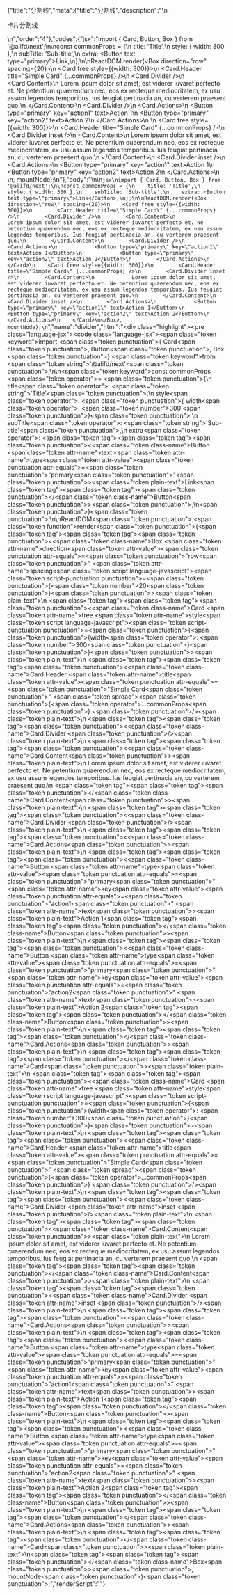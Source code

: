 {"title":"分割线","meta":{"title":"分割线","description":"\n<p>卡片分割线</p>\n","order":"4"},"codes":{"jsx":"import { Card, Button, Box } from '@alifd/next';\n\nconst commonProps = {\n    title: 'Title',\n    style: { width: 300 },\n    subTitle: 'Sub-title',\n    extra: <Button text type=\"primary\">Link</Button>,\n};\n\nReactDOM.render(<Box direction=\"row\" spacing={20}>\n    <Card free style={{width: 300}}>\n        <Card.Header title=\"Simple Card\" {...commonProps} />\n        <Card.Divider />\n        <Card.Content>\n            Lorem ipsum dolor sit amet, est viderer iuvaret perfecto et. Ne petentium quaerendum nec, eos ex recteque mediocritatem, ex usu assum legendos temporibus. Ius feugiat pertinacia an, cu verterem praesent quo.\n        </Card.Content>\n        <Card.Divider />\n        <Card.Actions>\n            <Button type=\"primary\" key=\"action1\" text>Action 1</Button>\n            <Button type=\"primary\" key=\"action2\" text>Action 2</Button>\n        </Card.Actions>\n    </Card>\n    <Card free style={{width: 300}}>\n        <Card.Header title=\"Simple Card\" {...commonProps} />\n        <Card.Divider inset />\n        <Card.Content>\n            Lorem ipsum dolor sit amet, est viderer iuvaret perfecto et. Ne petentium quaerendum nec, eos ex recteque mediocritatem, ex usu assum legendos temporibus. Ius feugiat pertinacia an, cu verterem praesent quo.\n        </Card.Content>\n        <Card.Divider inset />\n        <Card.Actions>\n            <Button type=\"primary\" key=\"action1\" text>Action 1</Button>\n            <Button type=\"primary\" key=\"action2\" text>Action 2</Button>\n        </Card.Actions>\n    </Card>\n</Box>, mountNode);\n"},"body":"\n\n````jsx\nimport { Card, Button, Box } from '@alifd/next';\n\nconst commonProps = {\n    title: 'Title',\n    style: { width: 300 },\n    subTitle: 'Sub-title',\n    extra: <Button text type=\"primary\">Link</Button>,\n};\n\nReactDOM.render(<Box direction=\"row\" spacing={20}>\n    <Card free style={{width: 300}}>\n        <Card.Header title=\"Simple Card\" {...commonProps} />\n        <Card.Divider />\n        <Card.Content>\n            Lorem ipsum dolor sit amet, est viderer iuvaret perfecto et. Ne petentium quaerendum nec, eos ex recteque mediocritatem, ex usu assum legendos temporibus. Ius feugiat pertinacia an, cu verterem praesent quo.\n        </Card.Content>\n        <Card.Divider />\n        <Card.Actions>\n            <Button type=\"primary\" key=\"action1\" text>Action 1</Button>\n            <Button type=\"primary\" key=\"action2\" text>Action 2</Button>\n        </Card.Actions>\n    </Card>\n    <Card free style={{width: 300}}>\n        <Card.Header title=\"Simple Card\" {...commonProps} />\n        <Card.Divider inset />\n        <Card.Content>\n            Lorem ipsum dolor sit amet, est viderer iuvaret perfecto et. Ne petentium quaerendum nec, eos ex recteque mediocritatem, ex usu assum legendos temporibus. Ius feugiat pertinacia an, cu verterem praesent quo.\n        </Card.Content>\n        <Card.Divider inset />\n        <Card.Actions>\n            <Button type=\"primary\" key=\"action1\" text>Action 1</Button>\n            <Button type=\"primary\" key=\"action2\" text>Action 2</Button>\n        </Card.Actions>\n    </Card>\n</Box>, mountNode);\n````","name":"divider","html":"<script>(function(){'use strict';\n\nvar _extends = Object.assign || function (target) { for (var i = 1; i < arguments.length; i++) { var source = arguments[i]; for (var key in source) { if (Object.prototype.hasOwnProperty.call(source, key)) { target[key] = source[key]; } } } return target; };\n\nvar _next = require('@alifd/next');\n\nvar commonProps = {\n    title: 'Title',\n    style: { width: 300 },\n    subTitle: 'Sub-title',\n    extra: React.createElement(\n        _next.Button,\n        { text: true, type: 'primary' },\n        'Link'\n    )\n};\n\nReactDOM.render(React.createElement(\n    _next.Box,\n    { direction: 'row', spacing: 20 },\n    React.createElement(\n        _next.Card,\n        { free: true, style: { width: 300 } },\n        React.createElement(_next.Card.Header, _extends({ title: 'Simple Card' }, commonProps)),\n        React.createElement(_next.Card.Divider, null),\n        React.createElement(\n            _next.Card.Content,\n            null,\n            'Lorem ipsum dolor sit amet, est viderer iuvaret perfecto et. Ne petentium quaerendum nec, eos ex recteque mediocritatem, ex usu assum legendos temporibus. Ius feugiat pertinacia an, cu verterem praesent quo.'\n        ),\n        React.createElement(_next.Card.Divider, null),\n        React.createElement(\n            _next.Card.Actions,\n            null,\n            React.createElement(\n                _next.Button,\n                { type: 'primary', key: 'action1', text: true },\n                'Action 1'\n            ),\n            React.createElement(\n                _next.Button,\n                { type: 'primary', key: 'action2', text: true },\n                'Action 2'\n            )\n        )\n    ),\n    React.createElement(\n        _next.Card,\n        { free: true, style: { width: 300 } },\n        React.createElement(_next.Card.Header, _extends({ title: 'Simple Card' }, commonProps)),\n        React.createElement(_next.Card.Divider, { inset: true }),\n        React.createElement(\n            _next.Card.Content,\n            null,\n            'Lorem ipsum dolor sit amet, est viderer iuvaret perfecto et. Ne petentium quaerendum nec, eos ex recteque mediocritatem, ex usu assum legendos temporibus. Ius feugiat pertinacia an, cu verterem praesent quo.'\n        ),\n        React.createElement(_next.Card.Divider, { inset: true }),\n        React.createElement(\n            _next.Card.Actions,\n            null,\n            React.createElement(\n                _next.Button,\n                { type: 'primary', key: 'action1', text: true },\n                'Action 1'\n            ),\n            React.createElement(\n                _next.Button,\n                { type: 'primary', key: 'action2', text: true },\n                'Action 2'\n            )\n        )\n    )\n), mountNode);})()</script><div class=\"highlight\"><pre class=\"language-jsx\"><code class=\"language-jsx\"><span class=\"token keyword\">import</span> <span class=\"token punctuation\">{</span> Card<span class=\"token punctuation\">,</span> Button<span class=\"token punctuation\">,</span> Box <span class=\"token punctuation\">}</span> <span class=\"token keyword\">from</span> <span class=\"token string\">'@alifd/next'</span><span class=\"token punctuation\">;</span>\n\n<span class=\"token keyword\">const</span> commonProps <span class=\"token operator\">=</span> <span class=\"token punctuation\">{</span>\n    title<span class=\"token operator\">:</span> <span class=\"token string\">'Title'</span><span class=\"token punctuation\">,</span>\n    style<span class=\"token operator\">:</span> <span class=\"token punctuation\">{</span> width<span class=\"token operator\">:</span> <span class=\"token number\">300</span> <span class=\"token punctuation\">}</span><span class=\"token punctuation\">,</span>\n    subTitle<span class=\"token operator\">:</span> <span class=\"token string\">'Sub-title'</span><span class=\"token punctuation\">,</span>\n    extra<span class=\"token operator\">:</span> <span class=\"token tag\"><span class=\"token tag\"><span class=\"token punctuation\">&lt;</span><span class=\"token class-name\">Button</span></span> <span class=\"token attr-name\">text</span> <span class=\"token attr-name\">type</span><span class=\"token attr-value\"><span class=\"token punctuation attr-equals\">=</span><span class=\"token punctuation\">\"</span>primary<span class=\"token punctuation\">\"</span></span><span class=\"token punctuation\">></span></span><span class=\"token plain-text\">Link</span><span class=\"token tag\"><span class=\"token tag\"><span class=\"token punctuation\">&lt;/</span><span class=\"token class-name\">Button</span></span><span class=\"token punctuation\">></span></span><span class=\"token punctuation\">,</span>\n<span class=\"token punctuation\">}</span><span class=\"token punctuation\">;</span>\n\nReactDOM<span class=\"token punctuation\">.</span><span class=\"token function\">render</span><span class=\"token punctuation\">(</span><span class=\"token tag\"><span class=\"token tag\"><span class=\"token punctuation\">&lt;</span><span class=\"token class-name\">Box</span></span> <span class=\"token attr-name\">direction</span><span class=\"token attr-value\"><span class=\"token punctuation attr-equals\">=</span><span class=\"token punctuation\">\"</span>row<span class=\"token punctuation\">\"</span></span> <span class=\"token attr-name\">spacing</span><span class=\"token script language-javascript\"><span class=\"token script-punctuation punctuation\">=</span><span class=\"token punctuation\">{</span><span class=\"token number\">20</span><span class=\"token punctuation\">}</span></span><span class=\"token punctuation\">></span></span><span class=\"token plain-text\">\n    </span><span class=\"token tag\"><span class=\"token tag\"><span class=\"token punctuation\">&lt;</span><span class=\"token class-name\">Card</span></span> <span class=\"token attr-name\">free</span> <span class=\"token attr-name\">style</span><span class=\"token script language-javascript\"><span class=\"token script-punctuation punctuation\">=</span><span class=\"token punctuation\">{</span><span class=\"token punctuation\">{</span>width<span class=\"token operator\">:</span> <span class=\"token number\">300</span><span class=\"token punctuation\">}</span><span class=\"token punctuation\">}</span></span><span class=\"token punctuation\">></span></span><span class=\"token plain-text\">\n        </span><span class=\"token tag\"><span class=\"token tag\"><span class=\"token punctuation\">&lt;</span><span class=\"token class-name\">Card.Header</span></span> <span class=\"token attr-name\">title</span><span class=\"token attr-value\"><span class=\"token punctuation attr-equals\">=</span><span class=\"token punctuation\">\"</span>Simple Card<span class=\"token punctuation\">\"</span></span> <span class=\"token spread\"><span class=\"token punctuation\">{</span><span class=\"token operator\">...</span>commonProps<span class=\"token punctuation\">}</span></span> <span class=\"token punctuation\">/></span></span><span class=\"token plain-text\">\n        </span><span class=\"token tag\"><span class=\"token tag\"><span class=\"token punctuation\">&lt;</span><span class=\"token class-name\">Card.Divider</span></span> <span class=\"token punctuation\">/></span></span><span class=\"token plain-text\">\n        </span><span class=\"token tag\"><span class=\"token tag\"><span class=\"token punctuation\">&lt;</span><span class=\"token class-name\">Card.Content</span></span><span class=\"token punctuation\">></span></span><span class=\"token plain-text\">\n            Lorem ipsum dolor sit amet, est viderer iuvaret perfecto et. Ne petentium quaerendum nec, eos ex recteque mediocritatem, ex usu assum legendos temporibus. Ius feugiat pertinacia an, cu verterem praesent quo.\n        </span><span class=\"token tag\"><span class=\"token tag\"><span class=\"token punctuation\">&lt;/</span><span class=\"token class-name\">Card.Content</span></span><span class=\"token punctuation\">></span></span><span class=\"token plain-text\">\n        </span><span class=\"token tag\"><span class=\"token tag\"><span class=\"token punctuation\">&lt;</span><span class=\"token class-name\">Card.Divider</span></span> <span class=\"token punctuation\">/></span></span><span class=\"token plain-text\">\n        </span><span class=\"token tag\"><span class=\"token tag\"><span class=\"token punctuation\">&lt;</span><span class=\"token class-name\">Card.Actions</span></span><span class=\"token punctuation\">></span></span><span class=\"token plain-text\">\n            </span><span class=\"token tag\"><span class=\"token tag\"><span class=\"token punctuation\">&lt;</span><span class=\"token class-name\">Button</span></span> <span class=\"token attr-name\">type</span><span class=\"token attr-value\"><span class=\"token punctuation attr-equals\">=</span><span class=\"token punctuation\">\"</span>primary<span class=\"token punctuation\">\"</span></span> <span class=\"token attr-name\">key</span><span class=\"token attr-value\"><span class=\"token punctuation attr-equals\">=</span><span class=\"token punctuation\">\"</span>action1<span class=\"token punctuation\">\"</span></span> <span class=\"token attr-name\">text</span><span class=\"token punctuation\">></span></span><span class=\"token plain-text\">Action 1</span><span class=\"token tag\"><span class=\"token tag\"><span class=\"token punctuation\">&lt;/</span><span class=\"token class-name\">Button</span></span><span class=\"token punctuation\">></span></span><span class=\"token plain-text\">\n            </span><span class=\"token tag\"><span class=\"token tag\"><span class=\"token punctuation\">&lt;</span><span class=\"token class-name\">Button</span></span> <span class=\"token attr-name\">type</span><span class=\"token attr-value\"><span class=\"token punctuation attr-equals\">=</span><span class=\"token punctuation\">\"</span>primary<span class=\"token punctuation\">\"</span></span> <span class=\"token attr-name\">key</span><span class=\"token attr-value\"><span class=\"token punctuation attr-equals\">=</span><span class=\"token punctuation\">\"</span>action2<span class=\"token punctuation\">\"</span></span> <span class=\"token attr-name\">text</span><span class=\"token punctuation\">></span></span><span class=\"token plain-text\">Action 2</span><span class=\"token tag\"><span class=\"token tag\"><span class=\"token punctuation\">&lt;/</span><span class=\"token class-name\">Button</span></span><span class=\"token punctuation\">></span></span><span class=\"token plain-text\">\n        </span><span class=\"token tag\"><span class=\"token tag\"><span class=\"token punctuation\">&lt;/</span><span class=\"token class-name\">Card.Actions</span></span><span class=\"token punctuation\">></span></span><span class=\"token plain-text\">\n    </span><span class=\"token tag\"><span class=\"token tag\"><span class=\"token punctuation\">&lt;/</span><span class=\"token class-name\">Card</span></span><span class=\"token punctuation\">></span></span><span class=\"token plain-text\">\n    </span><span class=\"token tag\"><span class=\"token tag\"><span class=\"token punctuation\">&lt;</span><span class=\"token class-name\">Card</span></span> <span class=\"token attr-name\">free</span> <span class=\"token attr-name\">style</span><span class=\"token script language-javascript\"><span class=\"token script-punctuation punctuation\">=</span><span class=\"token punctuation\">{</span><span class=\"token punctuation\">{</span>width<span class=\"token operator\">:</span> <span class=\"token number\">300</span><span class=\"token punctuation\">}</span><span class=\"token punctuation\">}</span></span><span class=\"token punctuation\">></span></span><span class=\"token plain-text\">\n        </span><span class=\"token tag\"><span class=\"token tag\"><span class=\"token punctuation\">&lt;</span><span class=\"token class-name\">Card.Header</span></span> <span class=\"token attr-name\">title</span><span class=\"token attr-value\"><span class=\"token punctuation attr-equals\">=</span><span class=\"token punctuation\">\"</span>Simple Card<span class=\"token punctuation\">\"</span></span> <span class=\"token spread\"><span class=\"token punctuation\">{</span><span class=\"token operator\">...</span>commonProps<span class=\"token punctuation\">}</span></span> <span class=\"token punctuation\">/></span></span><span class=\"token plain-text\">\n        </span><span class=\"token tag\"><span class=\"token tag\"><span class=\"token punctuation\">&lt;</span><span class=\"token class-name\">Card.Divider</span></span> <span class=\"token attr-name\">inset</span> <span class=\"token punctuation\">/></span></span><span class=\"token plain-text\">\n        </span><span class=\"token tag\"><span class=\"token tag\"><span class=\"token punctuation\">&lt;</span><span class=\"token class-name\">Card.Content</span></span><span class=\"token punctuation\">></span></span><span class=\"token plain-text\">\n            Lorem ipsum dolor sit amet, est viderer iuvaret perfecto et. Ne petentium quaerendum nec, eos ex recteque mediocritatem, ex usu assum legendos temporibus. Ius feugiat pertinacia an, cu verterem praesent quo.\n        </span><span class=\"token tag\"><span class=\"token tag\"><span class=\"token punctuation\">&lt;/</span><span class=\"token class-name\">Card.Content</span></span><span class=\"token punctuation\">></span></span><span class=\"token plain-text\">\n        </span><span class=\"token tag\"><span class=\"token tag\"><span class=\"token punctuation\">&lt;</span><span class=\"token class-name\">Card.Divider</span></span> <span class=\"token attr-name\">inset</span> <span class=\"token punctuation\">/></span></span><span class=\"token plain-text\">\n        </span><span class=\"token tag\"><span class=\"token tag\"><span class=\"token punctuation\">&lt;</span><span class=\"token class-name\">Card.Actions</span></span><span class=\"token punctuation\">></span></span><span class=\"token plain-text\">\n            </span><span class=\"token tag\"><span class=\"token tag\"><span class=\"token punctuation\">&lt;</span><span class=\"token class-name\">Button</span></span> <span class=\"token attr-name\">type</span><span class=\"token attr-value\"><span class=\"token punctuation attr-equals\">=</span><span class=\"token punctuation\">\"</span>primary<span class=\"token punctuation\">\"</span></span> <span class=\"token attr-name\">key</span><span class=\"token attr-value\"><span class=\"token punctuation attr-equals\">=</span><span class=\"token punctuation\">\"</span>action1<span class=\"token punctuation\">\"</span></span> <span class=\"token attr-name\">text</span><span class=\"token punctuation\">></span></span><span class=\"token plain-text\">Action 1</span><span class=\"token tag\"><span class=\"token tag\"><span class=\"token punctuation\">&lt;/</span><span class=\"token class-name\">Button</span></span><span class=\"token punctuation\">></span></span><span class=\"token plain-text\">\n            </span><span class=\"token tag\"><span class=\"token tag\"><span class=\"token punctuation\">&lt;</span><span class=\"token class-name\">Button</span></span> <span class=\"token attr-name\">type</span><span class=\"token attr-value\"><span class=\"token punctuation attr-equals\">=</span><span class=\"token punctuation\">\"</span>primary<span class=\"token punctuation\">\"</span></span> <span class=\"token attr-name\">key</span><span class=\"token attr-value\"><span class=\"token punctuation attr-equals\">=</span><span class=\"token punctuation\">\"</span>action2<span class=\"token punctuation\">\"</span></span> <span class=\"token attr-name\">text</span><span class=\"token punctuation\">></span></span><span class=\"token plain-text\">Action 2</span><span class=\"token tag\"><span class=\"token tag\"><span class=\"token punctuation\">&lt;/</span><span class=\"token class-name\">Button</span></span><span class=\"token punctuation\">></span></span><span class=\"token plain-text\">\n        </span><span class=\"token tag\"><span class=\"token tag\"><span class=\"token punctuation\">&lt;/</span><span class=\"token class-name\">Card.Actions</span></span><span class=\"token punctuation\">></span></span><span class=\"token plain-text\">\n    </span><span class=\"token tag\"><span class=\"token tag\"><span class=\"token punctuation\">&lt;/</span><span class=\"token class-name\">Card</span></span><span class=\"token punctuation\">></span></span><span class=\"token plain-text\">\n</span><span class=\"token tag\"><span class=\"token tag\"><span class=\"token punctuation\">&lt;/</span><span class=\"token class-name\">Box</span></span><span class=\"token punctuation\">></span></span><span class=\"token punctuation\">,</span> mountNode<span class=\"token punctuation\">)</span><span class=\"token punctuation\">;</span></code></pre></div>","renderScript":"<script>(function(){'use strict';\n\nvar _createClass = function () { function defineProperties(target, props) { for (var i = 0; i < props.length; i++) { var descriptor = props[i]; descriptor.enumerable = descriptor.enumerable || false; descriptor.configurable = true; if (\"value\" in descriptor) descriptor.writable = true; Object.defineProperty(target, descriptor.key, descriptor); } } return function (Constructor, protoProps, staticProps) { if (protoProps) defineProperties(Constructor.prototype, protoProps); if (staticProps) defineProperties(Constructor, staticProps); return Constructor; }; }();\n\nvar _extends = Object.assign || function (target) { for (var i = 1; i < arguments.length; i++) { var source = arguments[i]; for (var key in source) { if (Object.prototype.hasOwnProperty.call(source, key)) { target[key] = source[key]; } } } return target; };\n\nvar _reactLive = require('react-live');\n\nvar _next = require('@alifd/next');\n\nfunction _classCallCheck(instance, Constructor) { if (!(instance instanceof Constructor)) { throw new TypeError(\"Cannot call a class as a function\"); } }\n\nfunction _possibleConstructorReturn(self, call) { if (!self) { throw new ReferenceError(\"this hasn't been initialised - super() hasn't been called\"); } return call && (typeof call === \"object\" || typeof call === \"function\") ? call : self; }\n\nfunction _inherits(subClass, superClass) { if (typeof superClass !== \"function\" && superClass !== null) { throw new TypeError(\"Super expression must either be null or a function, not \" + typeof superClass); } subClass.prototype = Object.create(superClass && superClass.prototype, { constructor: { value: subClass, enumerable: false, writable: true, configurable: true } }); if (superClass) Object.setPrototypeOf ? Object.setPrototypeOf(subClass, superClass) : subClass.__proto__ = superClass; }\n\nwindow.demoNames.push('divider');\n\n\nwindow.dividerRenderScript = function dividerRenderScript(liveDemo) {\n    var mountNode = document.getElementById('divider-mount');\n    if (liveDemo === \"false\") {\n        document.getElementById('divider-body').innerHTML = '<pre class=\"language-jsx\"><code class=\"language-jsx\"><span class=\"token keyword\">import</span> <span class=\"token punctuation\">{</span> Card<span class=\"token punctuation\">,</span> Button<span class=\"token punctuation\">,</span> Box <span class=\"token punctuation\">}</span> <span class=\"token keyword\">from</span> <span class=\"token string\">\\'@alifd/next\\'</span><span class=\"token punctuation\">;</span>\\n\\n<span class=\"token keyword\">const</span> commonProps <span class=\"token operator\">=</span> <span class=\"token punctuation\">{</span>\\n    title<span class=\"token operator\">:</span> <span class=\"token string\">\\'Title\\'</span><span class=\"token punctuation\">,</span>\\n    style<span class=\"token operator\">:</span> <span class=\"token punctuation\">{</span> width<span class=\"token operator\">:</span> <span class=\"token number\">300</span> <span class=\"token punctuation\">}</span><span class=\"token punctuation\">,</span>\\n    subTitle<span class=\"token operator\">:</span> <span class=\"token string\">\\'Sub-title\\'</span><span class=\"token punctuation\">,</span>\\n    extra<span class=\"token operator\">:</span> <span class=\"token tag\"><span class=\"token tag\"><span class=\"token punctuation\">&lt;</span><span class=\"token class-name\">Button</span></span> <span class=\"token attr-name\">text</span> <span class=\"token attr-name\">type</span><span class=\"token attr-value\"><span class=\"token punctuation attr-equals\">=</span><span class=\"token punctuation\">\"</span>primary<span class=\"token punctuation\">\"</span></span><span class=\"token punctuation\">></span></span><span class=\"token plain-text\">Link</span><span class=\"token tag\"><span class=\"token tag\"><span class=\"token punctuation\">&lt;/</span><span class=\"token class-name\">Button</span></span><span class=\"token punctuation\">></span></span><span class=\"token punctuation\">,</span>\\n<span class=\"token punctuation\">}</span><span class=\"token punctuation\">;</span>\\n\\nReactDOM<span class=\"token punctuation\">.</span><span class=\"token function\">render</span><span class=\"token punctuation\">(</span><span class=\"token tag\"><span class=\"token tag\"><span class=\"token punctuation\">&lt;</span><span class=\"token class-name\">Box</span></span> <span class=\"token attr-name\">direction</span><span class=\"token attr-value\"><span class=\"token punctuation attr-equals\">=</span><span class=\"token punctuation\">\"</span>row<span class=\"token punctuation\">\"</span></span> <span class=\"token attr-name\">spacing</span><span class=\"token script language-javascript\"><span class=\"token script-punctuation punctuation\">=</span><span class=\"token punctuation\">{</span><span class=\"token number\">20</span><span class=\"token punctuation\">}</span></span><span class=\"token punctuation\">></span></span><span class=\"token plain-text\">\\n    </span><span class=\"token tag\"><span class=\"token tag\"><span class=\"token punctuation\">&lt;</span><span class=\"token class-name\">Card</span></span> <span class=\"token attr-name\">free</span> <span class=\"token attr-name\">style</span><span class=\"token script language-javascript\"><span class=\"token script-punctuation punctuation\">=</span><span class=\"token punctuation\">{</span><span class=\"token punctuation\">{</span>width<span class=\"token operator\">:</span> <span class=\"token number\">300</span><span class=\"token punctuation\">}</span><span class=\"token punctuation\">}</span></span><span class=\"token punctuation\">></span></span><span class=\"token plain-text\">\\n        </span><span class=\"token tag\"><span class=\"token tag\"><span class=\"token punctuation\">&lt;</span><span class=\"token class-name\">Card.Header</span></span> <span class=\"token attr-name\">title</span><span class=\"token attr-value\"><span class=\"token punctuation attr-equals\">=</span><span class=\"token punctuation\">\"</span>Simple Card<span class=\"token punctuation\">\"</span></span> <span class=\"token spread\"><span class=\"token punctuation\">{</span><span class=\"token operator\">...</span>commonProps<span class=\"token punctuation\">}</span></span> <span class=\"token punctuation\">/></span></span><span class=\"token plain-text\">\\n        </span><span class=\"token tag\"><span class=\"token tag\"><span class=\"token punctuation\">&lt;</span><span class=\"token class-name\">Card.Divider</span></span> <span class=\"token punctuation\">/></span></span><span class=\"token plain-text\">\\n        </span><span class=\"token tag\"><span class=\"token tag\"><span class=\"token punctuation\">&lt;</span><span class=\"token class-name\">Card.Content</span></span><span class=\"token punctuation\">></span></span><span class=\"token plain-text\">\\n            Lorem ipsum dolor sit amet, est viderer iuvaret perfecto et. Ne petentium quaerendum nec, eos ex recteque mediocritatem, ex usu assum legendos temporibus. Ius feugiat pertinacia an, cu verterem praesent quo.\\n        </span><span class=\"token tag\"><span class=\"token tag\"><span class=\"token punctuation\">&lt;/</span><span class=\"token class-name\">Card.Content</span></span><span class=\"token punctuation\">></span></span><span class=\"token plain-text\">\\n        </span><span class=\"token tag\"><span class=\"token tag\"><span class=\"token punctuation\">&lt;</span><span class=\"token class-name\">Card.Divider</span></span> <span class=\"token punctuation\">/></span></span><span class=\"token plain-text\">\\n        </span><span class=\"token tag\"><span class=\"token tag\"><span class=\"token punctuation\">&lt;</span><span class=\"token class-name\">Card.Actions</span></span><span class=\"token punctuation\">></span></span><span class=\"token plain-text\">\\n            </span><span class=\"token tag\"><span class=\"token tag\"><span class=\"token punctuation\">&lt;</span><span class=\"token class-name\">Button</span></span> <span class=\"token attr-name\">type</span><span class=\"token attr-value\"><span class=\"token punctuation attr-equals\">=</span><span class=\"token punctuation\">\"</span>primary<span class=\"token punctuation\">\"</span></span> <span class=\"token attr-name\">key</span><span class=\"token attr-value\"><span class=\"token punctuation attr-equals\">=</span><span class=\"token punctuation\">\"</span>action1<span class=\"token punctuation\">\"</span></span> <span class=\"token attr-name\">text</span><span class=\"token punctuation\">></span></span><span class=\"token plain-text\">Action 1</span><span class=\"token tag\"><span class=\"token tag\"><span class=\"token punctuation\">&lt;/</span><span class=\"token class-name\">Button</span></span><span class=\"token punctuation\">></span></span><span class=\"token plain-text\">\\n            </span><span class=\"token tag\"><span class=\"token tag\"><span class=\"token punctuation\">&lt;</span><span class=\"token class-name\">Button</span></span> <span class=\"token attr-name\">type</span><span class=\"token attr-value\"><span class=\"token punctuation attr-equals\">=</span><span class=\"token punctuation\">\"</span>primary<span class=\"token punctuation\">\"</span></span> <span class=\"token attr-name\">key</span><span class=\"token attr-value\"><span class=\"token punctuation attr-equals\">=</span><span class=\"token punctuation\">\"</span>action2<span class=\"token punctuation\">\"</span></span> <span class=\"token attr-name\">text</span><span class=\"token punctuation\">></span></span><span class=\"token plain-text\">Action 2</span><span class=\"token tag\"><span class=\"token tag\"><span class=\"token punctuation\">&lt;/</span><span class=\"token class-name\">Button</span></span><span class=\"token punctuation\">></span></span><span class=\"token plain-text\">\\n        </span><span class=\"token tag\"><span class=\"token tag\"><span class=\"token punctuation\">&lt;/</span><span class=\"token class-name\">Card.Actions</span></span><span class=\"token punctuation\">></span></span><span class=\"token plain-text\">\\n    </span><span class=\"token tag\"><span class=\"token tag\"><span class=\"token punctuation\">&lt;/</span><span class=\"token class-name\">Card</span></span><span class=\"token punctuation\">></span></span><span class=\"token plain-text\">\\n    </span><span class=\"token tag\"><span class=\"token tag\"><span class=\"token punctuation\">&lt;</span><span class=\"token class-name\">Card</span></span> <span class=\"token attr-name\">free</span> <span class=\"token attr-name\">style</span><span class=\"token script language-javascript\"><span class=\"token script-punctuation punctuation\">=</span><span class=\"token punctuation\">{</span><span class=\"token punctuation\">{</span>width<span class=\"token operator\">:</span> <span class=\"token number\">300</span><span class=\"token punctuation\">}</span><span class=\"token punctuation\">}</span></span><span class=\"token punctuation\">></span></span><span class=\"token plain-text\">\\n        </span><span class=\"token tag\"><span class=\"token tag\"><span class=\"token punctuation\">&lt;</span><span class=\"token class-name\">Card.Header</span></span> <span class=\"token attr-name\">title</span><span class=\"token attr-value\"><span class=\"token punctuation attr-equals\">=</span><span class=\"token punctuation\">\"</span>Simple Card<span class=\"token punctuation\">\"</span></span> <span class=\"token spread\"><span class=\"token punctuation\">{</span><span class=\"token operator\">...</span>commonProps<span class=\"token punctuation\">}</span></span> <span class=\"token punctuation\">/></span></span><span class=\"token plain-text\">\\n        </span><span class=\"token tag\"><span class=\"token tag\"><span class=\"token punctuation\">&lt;</span><span class=\"token class-name\">Card.Divider</span></span> <span class=\"token attr-name\">inset</span> <span class=\"token punctuation\">/></span></span><span class=\"token plain-text\">\\n        </span><span class=\"token tag\"><span class=\"token tag\"><span class=\"token punctuation\">&lt;</span><span class=\"token class-name\">Card.Content</span></span><span class=\"token punctuation\">></span></span><span class=\"token plain-text\">\\n            Lorem ipsum dolor sit amet, est viderer iuvaret perfecto et. Ne petentium quaerendum nec, eos ex recteque mediocritatem, ex usu assum legendos temporibus. Ius feugiat pertinacia an, cu verterem praesent quo.\\n        </span><span class=\"token tag\"><span class=\"token tag\"><span class=\"token punctuation\">&lt;/</span><span class=\"token class-name\">Card.Content</span></span><span class=\"token punctuation\">></span></span><span class=\"token plain-text\">\\n        </span><span class=\"token tag\"><span class=\"token tag\"><span class=\"token punctuation\">&lt;</span><span class=\"token class-name\">Card.Divider</span></span> <span class=\"token attr-name\">inset</span> <span class=\"token punctuation\">/></span></span><span class=\"token plain-text\">\\n        </span><span class=\"token tag\"><span class=\"token tag\"><span class=\"token punctuation\">&lt;</span><span class=\"token class-name\">Card.Actions</span></span><span class=\"token punctuation\">></span></span><span class=\"token plain-text\">\\n            </span><span class=\"token tag\"><span class=\"token tag\"><span class=\"token punctuation\">&lt;</span><span class=\"token class-name\">Button</span></span> <span class=\"token attr-name\">type</span><span class=\"token attr-value\"><span class=\"token punctuation attr-equals\">=</span><span class=\"token punctuation\">\"</span>primary<span class=\"token punctuation\">\"</span></span> <span class=\"token attr-name\">key</span><span class=\"token attr-value\"><span class=\"token punctuation attr-equals\">=</span><span class=\"token punctuation\">\"</span>action1<span class=\"token punctuation\">\"</span></span> <span class=\"token attr-name\">text</span><span class=\"token punctuation\">></span></span><span class=\"token plain-text\">Action 1</span><span class=\"token tag\"><span class=\"token tag\"><span class=\"token punctuation\">&lt;/</span><span class=\"token class-name\">Button</span></span><span class=\"token punctuation\">></span></span><span class=\"token plain-text\">\\n            </span><span class=\"token tag\"><span class=\"token tag\"><span class=\"token punctuation\">&lt;</span><span class=\"token class-name\">Button</span></span> <span class=\"token attr-name\">type</span><span class=\"token attr-value\"><span class=\"token punctuation attr-equals\">=</span><span class=\"token punctuation\">\"</span>primary<span class=\"token punctuation\">\"</span></span> <span class=\"token attr-name\">key</span><span class=\"token attr-value\"><span class=\"token punctuation attr-equals\">=</span><span class=\"token punctuation\">\"</span>action2<span class=\"token punctuation\">\"</span></span> <span class=\"token attr-name\">text</span><span class=\"token punctuation\">></span></span><span class=\"token plain-text\">Action 2</span><span class=\"token tag\"><span class=\"token tag\"><span class=\"token punctuation\">&lt;/</span><span class=\"token class-name\">Button</span></span><span class=\"token punctuation\">></span></span><span class=\"token plain-text\">\\n        </span><span class=\"token tag\"><span class=\"token tag\"><span class=\"token punctuation\">&lt;/</span><span class=\"token class-name\">Card.Actions</span></span><span class=\"token punctuation\">></span></span><span class=\"token plain-text\">\\n    </span><span class=\"token tag\"><span class=\"token tag\"><span class=\"token punctuation\">&lt;/</span><span class=\"token class-name\">Card</span></span><span class=\"token punctuation\">></span></span><span class=\"token plain-text\">\\n</span><span class=\"token tag\"><span class=\"token tag\"><span class=\"token punctuation\">&lt;/</span><span class=\"token class-name\">Box</span></span><span class=\"token punctuation\">></span></span><span class=\"token punctuation\">,</span> mountNode<span class=\"token punctuation\">)</span><span class=\"token punctuation\">;</span>\\n</code></pre>\\n'.replace(/{backquote}/g, '`').replace(/{dollar}/g, '$');\n\n        var commonProps = {\n            title: 'Title',\n            style: { width: 300 },\n            subTitle: 'Sub-title',\n            extra: React.createElement(\n                _next.Button,\n                { text: true, type: 'primary' },\n                'Link'\n            )\n        };\n\n        ReactDOM.render(React.createElement(\n            _next.Box,\n            { direction: 'row', spacing: 20 },\n            React.createElement(\n                _next.Card,\n                { free: true, style: { width: 300 } },\n                React.createElement(_next.Card.Header, _extends({ title: 'Simple Card' }, commonProps)),\n                React.createElement(_next.Card.Divider, null),\n                React.createElement(\n                    _next.Card.Content,\n                    null,\n                    'Lorem ipsum dolor sit amet, est viderer iuvaret perfecto et. Ne petentium quaerendum nec, eos ex recteque mediocritatem, ex usu assum legendos temporibus. Ius feugiat pertinacia an, cu verterem praesent quo.'\n                ),\n                React.createElement(_next.Card.Divider, null),\n                React.createElement(\n                    _next.Card.Actions,\n                    null,\n                    React.createElement(\n                        _next.Button,\n                        { type: 'primary', key: 'action1', text: true },\n                        'Action 1'\n                    ),\n                    React.createElement(\n                        _next.Button,\n                        { type: 'primary', key: 'action2', text: true },\n                        'Action 2'\n                    )\n                )\n            ),\n            React.createElement(\n                _next.Card,\n                { free: true, style: { width: 300 } },\n                React.createElement(_next.Card.Header, _extends({ title: 'Simple Card' }, commonProps)),\n                React.createElement(_next.Card.Divider, { inset: true }),\n                React.createElement(\n                    _next.Card.Content,\n                    null,\n                    'Lorem ipsum dolor sit amet, est viderer iuvaret perfecto et. Ne petentium quaerendum nec, eos ex recteque mediocritatem, ex usu assum legendos temporibus. Ius feugiat pertinacia an, cu verterem praesent quo.'\n                ),\n                React.createElement(_next.Card.Divider, { inset: true }),\n                React.createElement(\n                    _next.Card.Actions,\n                    null,\n                    React.createElement(\n                        _next.Button,\n                        { type: 'primary', key: 'action1', text: true },\n                        'Action 1'\n                    ),\n                    React.createElement(\n                        _next.Button,\n                        { type: 'primary', key: 'action2', text: true },\n                        'Action 2'\n                    )\n                )\n            )\n        ), mountNode);\n\n        return;\n    }\n\n    var dividerLiveScript = 'const commonProps = {\\n  title: \"Title\",\\n  style: { width: 300 },\\n  subTitle: \"Sub-title\",\\n  extra: (\\n    <Button text type=\"primary\">\\n      Link\\n    </Button>\\n  )\\n};\\n\\nReactDOM.render(\\n  <Box direction=\"row\" spacing={20}>\\n    <Card free style={{ width: 300 }}>\\n      <Card.Header title=\"Simple Card\" {...commonProps} />\\n      <Card.Divider />\\n      <Card.Content>\\n        Lorem ipsum dolor sit amet, est viderer iuvaret perfecto et. Ne\\n        petentium quaerendum nec, eos ex recteque mediocritatem, ex usu assum\\n        legendos temporibus. Ius feugiat pertinacia an, cu verterem praesent\\n        quo.\\n      </Card.Content>\\n      <Card.Divider />\\n      <Card.Actions>\\n        <Button type=\"primary\" key=\"action1\" text>\\n          Action 1\\n        </Button>\\n        <Button type=\"primary\" key=\"action2\" text>\\n          Action 2\\n        </Button>\\n      </Card.Actions>\\n    </Card>\\n    <Card free style={{ width: 300 }}>\\n      <Card.Header title=\"Simple Card\" {...commonProps} />\\n      <Card.Divider inset />\\n      <Card.Content>\\n        Lorem ipsum dolor sit amet, est viderer iuvaret perfecto et. Ne\\n        petentium quaerendum nec, eos ex recteque mediocritatem, ex usu assum\\n        legendos temporibus. Ius feugiat pertinacia an, cu verterem praesent\\n        quo.\\n      </Card.Content>\\n      <Card.Divider inset />\\n      <Card.Actions>\\n        <Button type=\"primary\" key=\"action1\" text>\\n          Action 1\\n        </Button>\\n        <Button type=\"primary\" key=\"action2\" text>\\n          Action 2\\n        </Button>\\n      </Card.Actions>\\n    </Card>\\n  </Box>,\\n  mountNode\\n);';\n    var emptyTheme = {\n        plain: {},\n        styles: [{\n            types: [],\n            styles: {}\n        }]\n    };\n\n    function renderAfter() {\n        ReactDOM.render(React.createElement(\n            _next.Balloon.Tooltip,\n            {\n                align: 't',\n                style: { maxWidth: 320 },\n                trigger: React.createElement('div', {\n                    dangerouslySetInnerHTML: {\n                        __html: '<pre class=\"language-jsx\"><code class=\"language-jsx\"><span class=\"token keyword\">import</span> <span class=\"token punctuation\">{</span> Card<span class=\"token punctuation\">,</span> Button<span class=\"token punctuation\">,</span> Box <span class=\"token punctuation\">}</span> <span class=\"token keyword\">from</span> <span class=\"token string\">\\'@alifd/next\\'</span><span class=\"token punctuation\">;</span>\\n</code></pre>\\n'\n                    }\n                })\n            },\n            '\\u7F16\\u8F91\\u6A21\\u5F0F\\u6682\\u4E0D\\u652F\\u6301\\u4FEE\\u6539\\u4F9D\\u8D56\\u5F15\\u5165'\n        ), document.getElementById('divider-live-import'));\n    }\n\n    var LiveRenderer = function (_React$Component) {\n        _inherits(LiveRenderer, _React$Component);\n\n        function LiveRenderer(props) {\n            _classCallCheck(this, LiveRenderer);\n\n            var _this = _possibleConstructorReturn(this, (LiveRenderer.__proto__ || Object.getPrototypeOf(LiveRenderer)).call(this, props));\n\n            _this.onBlur = function () {\n                var time = new Date().getTime();\n                window.top.postMessage({\n                    type: 'ReactLiveEdit',\n                    from: 'demo',\n                    body: { name: 'divider', component: 'Card', time: time }\n                }, '*');\n            };\n\n            return _this;\n        }\n\n        _createClass(LiveRenderer, [{\n            key: 'componentDidMount',\n            value: function componentDidMount() {\n                renderAfter();\n            }\n        }, {\n            key: 'render',\n            value: function render() {\n                return React.createElement(\n                    _reactLive.LiveProvider,\n                    {\n                        code: dividerLiveScript,\n                        scope: { Card: _next.Card, Button: _next.Button, Box: _next.Box, mountNode: mountNode },\n                        noInline: true },\n                    React.createElement(\n                        'div',\n                        { id: 'divider-live-editor' },\n                        React.createElement(_reactLive.LiveError, { id: 'divider-live-error', className: 'react-live-error' }),\n                        React.createElement('div', { id: 'divider-live-import' }),\n                        React.createElement(\n                            'div',\n                            { id: 'divider-live-body', className: 'react-live-body' },\n                            React.createElement(_reactLive.LiveEditor, { theme: emptyTheme, onBlur: this.onBlur })\n                        ),\n                        React.createElement('div', { id: 'divider-live-css' })\n                    ),\n                    React.createElement(_reactLive.LivePreview, null)\n                );\n            }\n        }]);\n\n        return LiveRenderer;\n    }(React.Component);\n\n    ReactDOM.render(React.createElement(LiveRenderer, null), document.getElementById('divider-body'));\n    return;\n};\n\nwindow.renderFuncs.push(dividerRenderScript);\n\nfunction onRiddleOrCodePenClick(type) {\n    var time = new Date().getTime();\n    window.top.postMessage({\n        type: 'RiddleOrCodePenClick',\n        from: 'demo',\n        body: { name: 'divider', component: 'Card', type: type, time: time }\n    }, '*');\n}\nReactDOM.render(React.createElement(\n    _next.Balloon.Tooltip,\n    {\n        align: 'b',\n        style: { maxWidth: 400 },\n        trigger: React.createElement(\n            'span',\n            { role: 'img', className: 'op-icon', onClick: function onClick() {\n                    return onRiddleOrCodePenClick('CodePen');\n                } },\n            React.createElement(\n                'svg',\n                { viewBox: '0 0 20 20', fill: 'currentColor' },\n                React.createElement('path', {\n                    d: 'M17.7207447,7.0537234 L10.2739362,2.0893617 C10.0952128,1.97021277 9.86223404,1.97021277 9.68404255,2.0893617 L2.23723404,7.0537234 C2.0893617,7.15212766 2.00053191,7.31861702 2.00053191,7.4962766 L2.00053191,12.4606383 C2.00053191,12.6382979 2.0893617,12.8047872 2.23723404,12.9031915 L9.68404255,17.8675532 C9.77340426,17.9271277 9.87606383,17.9569149 9.97925532,17.9569149 C10.0824468,17.9569149 10.1851064,17.9271277 10.2744681,17.8675532 L17.7212766,12.9031915 C17.8691489,12.8047872 17.9579787,12.6382979 17.9579787,12.4606383 L17.9579787,7.4962766 C17.9579787,7.31861702 17.8691489,7.15212766 17.7212766,7.0537234 L17.7207447,7.0537234 Z M9.9787234,11.8218085 L7.2143617,9.9787234 L9.9787234,8.1356383 L12.7430851,9.9787234 L9.9787234,11.8218085 Z M10.5106383,7.21170213 L10.5106383,3.52553191 L16.4664894,7.4962766 L13.7021277,9.3393617 L10.5106383,7.21170213 Z M9.44680851,7.21170213 L6.25531915,9.3393617 L3.49095745,7.4962766 L9.44680851,3.52553191 L9.44680851,7.21170213 Z M5.2962766,9.9787234 L3.06382979,11.4670213 L3.06382979,8.49042553 L5.2962766,9.9787234 Z M6.25531915,10.6180851 L9.44680851,12.7457447 L9.44680851,16.4319149 L3.49095745,12.4611702 L6.25531915,10.6180851 Z M10.5106383,12.7457447 L13.7021277,10.6180851 L16.4664894,12.4611702 L10.5106383,16.4319149 L10.5106383,12.7457447 Z M14.6611702,9.9787234 L16.893617,8.49042553 L16.893617,11.4670213 L14.6611702,9.9787234 Z' })\n            )\n        ) },\n    React.createElement(\n        'span',\n        null,\n        '\\u5728CodePen\\u4E2D\\u6253\\u5F00'\n    )\n), document.getElementById('divider-CodePen'));\nReactDOM.render(React.createElement(\n    _next.Balloon.Tooltip,\n    {\n        align: 'b',\n        style: { maxWidth: 400 },\n        trigger: React.createElement(\n            'span',\n            { role: 'img', className: 'op-icon', onClick: function onClick() {\n                    return onRiddleOrCodePenClick('Riddle');\n                } },\n            React.createElement(\n                'svg',\n                { viewBox: '0 0 20 20', fill: 'currentColor' },\n                React.createElement('path', {\n                    d: 'M12.0135981,2 C14.9585189,2 17.345849,4.38716704 17.345849,7.33333333 C17.345849,9.38478693 16.1882418,11.1657179 14.4903288,12.0578577 L17.2084049,16.7658872 C17.2378708,16.8169235 17.2591949,16.8704263 17.2727803,16.9248914 C17.3474476,17.0262914 17.3916465,17.1520943 17.3916465,17.2882205 C17.3916465,17.628088 17.1161295,17.9036051 16.7762619,17.9036051 L2.81174505,17.9048498 C2.75007855,17.9255976 2.68404472,17.9368421 2.61538462,17.9368421 C2.27551708,17.9368421 2,17.661325 2,17.3214575 L2,4.90050552 C2,4.44767651 2.36696407,4.08058607 2.8201909,4.08058607 L2.8201909,4.08058607 L4.598,4.08 L4.59829061,3.64037695 C4.59829061,2.78210363 5.25867561,2.07778272 6.09736436,2.00602116 L6.23871411,2 Z M11.9839597,3.23076923 L6.23745245,3.23076923 C6.01143198,3.23076923 5.82905984,3.41419855 5.82905984,3.64047008 L5.82905984,3.64047008 L5.829,4.08 L11.5615101,4.08058607 C13.3089935,4.08058607 14.7370181,5.4476011 14.8334247,7.17082808 L14.8386124,7.35677655 C14.8386124,9.16616658 13.3721154,10.632967 11.5615101,10.632967 L11.5615101,10.632967 L10.299,10.632 L12.6155561,14.6429723 C12.7020335,14.7927556 12.7183875,14.9637818 12.6748043,15.1180362 C12.6779184,15.1342067 12.6786336,15.1513556 12.6786336,15.1686715 C12.6786336,15.508539 12.4031165,15.7840561 12.063249,15.7840561 L5.39477011,15.7840561 C5.33908357,15.7840561 5.28512459,15.7766596 5.23382202,15.7627953 L5.21367522,15.7639098 L5.21367522,15.7639098 C4.87380768,15.7639098 4.59829061,15.4883927 4.59829061,15.1485252 L4.598,5.323 L3.23076923,5.32307709 L3.23,16.672 L15.733,16.672 L13.0769083,12.0713449 C12.9069827,11.7770252 13.0078241,11.40068 13.3021438,11.2307544 C13.3538063,11.200927 13.4079962,11.1794424 13.4631533,11.1658825 C14.9972153,10.5673738 16.0854701,9.07745387 16.0854701,7.33333333 C16.0854701,5.06705157 14.2491614,3.23076923 11.9839597,3.23076923 L11.9839597,3.23076923 Z M11.7212434,5.32867389 L11.5688942,5.32307709 L5.829,5.323 L5.82905984,11.0261966 C5.82905984,11.0464748 5.83052125,11.0664018 5.83334393,11.0858783 L5.84579569,11.1428571 L5.829,11.142 L5.829,14.553 L11.142,14.553 L8.71393544,10.3467056 C8.54400168,10.0523717 8.64484792,9.67600839 8.93918185,9.50607462 C9.01663814,9.46135521 9.09977514,9.43538787 9.18333591,9.42676402 L9.18350929,9.40512829 L11.5688942,9.40512829 C12.6982428,9.40512829 13.6102561,8.49132999 13.6102561,7.36410269 C13.6102561,6.23662753 12.6963072,5.32307709 11.5688942,5.32307709 Z' })\n            )\n        ) },\n    React.createElement(\n        'span',\n        null,\n        '\\u5728Riddle\\u4E2D\\u6253\\u5F00'\n    )\n), document.getElementById('divider-Riddle'));\nReactDOM.render(React.createElement(\n    _next.Balloon.Tooltip,\n    {\n        align: 'b',\n        style: { maxWidth: 320 },\n        trigger: React.createElement(\n            'span',\n            { className: 'code-box-code-action', onClick: function onClick() {\n                    _next.Message.success('复制成功');\n                } },\n            React.createElement(\n                'svg',\n                { viewBox: '0 0 20 20', focusable: 'false', 'data-icon': 'snippets', width: '20px', height: '20px', fill: 'currentColor', 'aria-hidden': 'true' },\n                React.createElement('path', { d: 'M15,5 L15,18 L2,18 L2,5 L15,5 Z M14,6 L3,6 L3,17 L14,17 L14,6 Z M18,2 L18,15 L16,15 L16,13.999 L17,14 L17,3 L6,3 L6,4 L5,4 L5,2 L18,2 Z M9,8 L9,11 L12,11 L12,12 L9,12 L9,15 L8,15 L8,12 L5,12 L5,11 L8,11 L8,8 L9,8 Z' })\n            )\n        )\n    },\n    React.createElement(\n        'span',\n        null,\n        '\\u590D\\u5236\\u4EE3\\u7801'\n    )\n), document.getElementById('divider-copy-btn'));\nReactDOM.render(React.createElement(\n    React.Fragment,\n    null,\n    React.createElement(\n        _next.Balloon.Tooltip,\n        {\n            align: 'b',\n            style: { maxWidth: 400 },\n            trigger: React.createElement(\n                'span',\n                { id: 'divider-icon-show', className: 'code-box-code-action code-expand-icon-show' },\n                React.createElement(\n                    'svg',\n                    { alt: 'expand code', width: '20px', height: '20px', viewBox: '0 0 20 20', fill: 'currentColor' },\n                    React.createElement('path', {\n                        d: 'M14.4307124,13.5667899 L15.1349452,14.276759 L10.7473676,18.6288871 L6.42783259,14.2738791 L7.13782502,13.5696698 L10.7530744,17.2147744 L14.4307124,13.5667899 Z M4.79130753,8.067524 L16.3824174,11.1733525 L16.1235984,12.1392784 L4.53248848,9.03344983 L4.79130753,8.067524 Z M10.8154102,1.57503552 L15.1349452,5.93004351 L14.4249528,6.63425282 L10.809949,2.98914817 L7.13206544,6.6371327 L6.42783259,5.92716363 L10.8154102,1.57503552 Z',\n                        transform: 'translate(10.457453, 10.101961) rotate(90.000000) translate(-10.457453, -10.101961) ' })\n                )\n            ) },\n        React.createElement(\n            'span',\n            null,\n            '\\u5C55\\u5F00\\u4EE3\\u7801',\n            React.createElement('br', null),\n            React.createElement('br', null),\n            '\\u5C0F\\u63D0\\u793A: ',\n            React.createElement('br', null),\n            React.createElement('br', null),\n            ' 1. \\u70B9\\u51FB\\u4E00\\u4E0B\\u4EE3\\u7801\\uFF0C\\u8BD5\\u4E00\\u8BD5\\u5728\\u7EBF\\u7F16\\u8F91\\u9884\\u89C8\\u5427\\uFF01 ',\n            React.createElement('br', null),\n            React.createElement('br', null),\n            '2. \\u9875\\u9762\\u53F3\\u4E0A\\u65B9 \\u6709 ',\n            React.createElement(\n                'strong',\n                null,\n                '\\u5168\\u5C40\\u4EE3\\u7801\\u5C55\\u5F00'\n            ),\n            ' \\u53CA ',\n            React.createElement(\n                'strong',\n                null,\n                '\\u5F00\\u542F\\u5728\\u7EBF\\u7F16\\u8F91'\n            ),\n            ' \\u6A21\\u5F0F\\u54DF\\uFF5E'\n        )\n    ),\n    React.createElement(\n        _next.Balloon.Tooltip,\n        {\n            align: 'b',\n            style: { maxWidth: 400 },\n            trigger: React.createElement(\n                'span',\n                { id: 'divider-icon-hide', className: 'code-box-code-action code-expand-icon-hide', style: { display: 'none' } },\n                React.createElement(\n                    'svg',\n                    { alt: 'expand code', width: '20px', height: '20px', viewBox: '0 0 20 20', style: { fill: '#3B9AFF' } },\n                    React.createElement('path', {\n                        d: 'M14.4307124,13.5667899 L15.1349452,14.276759 L10.7473676,18.6288871 L6.42783259,14.2738791 L7.13782502,13.5696698 L10.7530744,17.2147744 L14.4307124,13.5667899 Z M4.79130753,8.067524 L16.3824174,11.1733525 L16.1235984,12.1392784 L4.53248848,9.03344983 L4.79130753,8.067524 Z M10.8154102,1.57503552 L15.1349452,5.93004351 L14.4249528,6.63425282 L10.809949,2.98914817 L7.13206544,6.6371327 L6.42783259,5.92716363 L10.8154102,1.57503552 Z',\n                        transform: 'translate(10.457453, 10.101961) rotate(90.000000) translate(-10.457453, -10.101961) ' })\n                )\n            ) },\n        React.createElement(\n            'span',\n            null,\n            '\\u6536\\u8D77\\u4EE3\\u7801',\n            React.createElement('br', null),\n            React.createElement('br', null),\n            '\\u5C0F\\u63D0\\u793A: ',\n            React.createElement('br', null),\n            React.createElement('br', null),\n            ' 1. \\u70B9\\u51FB\\u4E00\\u4E0B\\u4EE3\\u7801\\uFF0C\\u8BD5\\u4E00\\u8BD5\\u5728\\u7EBF\\u7F16\\u8F91\\u9884\\u89C8\\u5427\\uFF01 ',\n            React.createElement('br', null),\n            React.createElement('br', null),\n            '2. \\u9875\\u9762\\u53F3\\u4E0A\\u65B9 \\u6709 ',\n            React.createElement(\n                'strong',\n                null,\n                '\\u5168\\u5C40\\u4EE3\\u7801\\u5C55\\u5F00'\n            ),\n            ' \\u53CA ',\n            React.createElement(\n                'strong',\n                null,\n                '\\u5F00\\u542F\\u5728\\u7EBF\\u7F16\\u8F91'\n            ),\n            ' \\u6A21\\u5F0F\\u54DF\\uFF5E'\n        )\n    )\n), document.getElementById('divider-fold-code'));})()</script>"}
